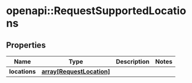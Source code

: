 # openapi::RequestSupportedLocations

## Properties
Name | Type | Description | Notes
------------ | ------------- | ------------- | -------------
**locations** | [**array[RequestLocation]**](RequestLocation.md) |  | 


